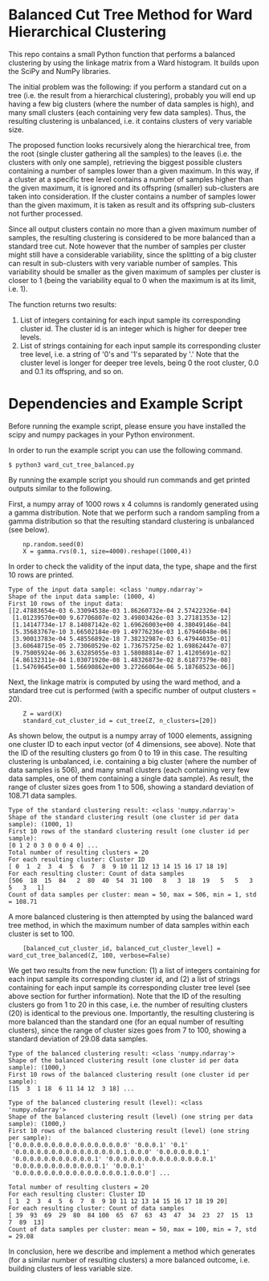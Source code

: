 # Balanced Cut Tree Method for Ward Hierarchical Clustering

This repo contains a small Python function that performs a balanced clustering by using the linkage matrix from a Ward histogram. It builds upon the SciPy and NumPy libraries.

The initial problem was the following: if you perform a standard cut on a tree (i.e. the result from a hierarchical clustering), probably you will end up having a few big clusters (where the number of data samples is high), and many small clusters (each containing very few data samples). Thus, the resulting clustering is unbalanced, i.e. it contains clusters of very variable size.

The proposed function looks recursively along the hierarchical tree, from the root (single cluster gathering all the samples) to the leaves (i.e. the clusters with only one sample), retrieving the biggest possible clusters containing a number of samples lower than a given maximum. In this way, if a cluster at a specific tree level contains a number of samples higher than the given maximum, it is ignored and its offspring (smaller) sub-clusters are taken into consideration. If the cluster contains a number of samples lower than the given maximum, it is taken as result and its offspring sub-clusters not further processed.

Since all output clusters contain no more than a given maximum number of samples, the resulting clustering is considered to be more balanced than a standard tree cut. Note however that the number of samples per cluster might still have a considerable variability, since the splitting of a big cluster can result in sub-clusters with very variable number of samples. This variability should be smaller as the given maximum of samples per cluster is closer to 1 (being the variability equal to 0 when the maximum is at its limit, i.e. 1).

The function returns two results: 
1. List of integers containing for each input sample its corresponding cluster id. The cluster id is an integer which is higher for deeper tree levels.
2. List of strings containing for each input sample its corresponding cluster tree level, i.e. a string of '0's and '1's separated by '.' Note that the cluster level is longer for deeper tree levels, being 0 the root cluster, 0.0 and 0.1 its offspring, and so on.

# Dependencies and Example Script

Before running the example script, please ensure you have installed the scipy and numpy packages in your Python environment.

In order to run the example script you can use the following command.

```
$ python3 ward_cut_tree_balanced.py
```

By running the example script you should run commands and get printed outputs similar to the following.

First, a numpy array of 1000 rows x 4 columns is randomly generated using a gamma distribution. Note that we perform such a random sampling from a gamma distribution so that the resulting standard clustering is unbalanced (see below). 

```
    np.random.seed(0)
    X = gamma.rvs(0.1, size=4000).reshape((1000,4))
```

In order to check the validity of the input data, the type, shape and the first 10 rows are printed.

```
Type of the input data sample: <class 'numpy.ndarray'>
Shape of the input data sample: (1000, 4)
First 10 rows of the input data:
[[2.47883654e-03 6.33094538e-03 1.86260732e-04 2.57422326e-04]
 [1.01239570e+00 9.67706807e-02 3.49803426e-03 3.27181353e-12]
 [1.14147734e-17 8.14087142e-02 1.69626003e+00 4.38049146e-04]
 [5.35683767e-10 3.66502184e-09 1.49776236e-03 1.67946048e-06]
 [3.90013783e-04 5.48556892e-18 7.38232987e-03 6.47944035e-01]
 [3.60648715e-05 2.73060529e-02 1.73675725e-02 1.69862447e-07]
 [9.75005924e-06 3.63285055e-03 1.58088814e-07 1.41205691e-02]
 [4.86132311e-04 1.03071920e-08 1.48326873e-02 8.61877379e-08]
 [1.54769645e+00 1.56690862e+00 3.27266064e-06 5.18768523e-06]]
```

Next, the linkage matrix is computed by using the ward method, and a standard tree cut is performed (with a specific number of output clusters = 20). 

```
    Z = ward(X)
    standard_cut_cluster_id = cut_tree(Z, n_clusters=[20])
```

As shown below, the output is a numpy array of 1000 elements, assigning one cluster ID to each input vector (of 4 dimensions, see above). Note that the ID of the resulting clusters go from 0 to 19 in this case. The resulting clustering is unbalanced, i.e. containing a big cluster (where the number of data samples is 506), and many small clusters (each containing very few data samples, one of them containing a single data sample). As result, the range of cluster sizes goes from 1 to 506, showing a standard deviation of 108.71 data samples.

```
Type of the standard clustering result: <class 'numpy.ndarray'>
Shape of the standard clustering result (one cluster id per data sample): (1000, 1)
First 10 rows of the standard clustering result (one cluster id per sample):
[0 1 2 0 3 0 0 0 4 0] ...
Total number of resulting clusters = 20
For each resulting cluster: Cluster ID
[ 0  1  2  3  4  5  6  7  8  9 10 11 12 13 14 15 16 17 18 19]
For each resulting cluster: Count of data samples
[506  18  15  84   2  80  40  54  31 100   8   3  18  19   5   5   3   5   3   1]
Count of data samples per cluster: mean = 50, max = 506, min = 1, std = 108.71
```

A more balanced clustering is then attempted by using the balanced ward tree method, in which the maximum number of data samples within each cluster is set to 100. 

```
    [balanced_cut_cluster_id, balanced_cut_cluster_level] = ward_cut_tree_balanced(Z, 100, verbose=False)
```

We get two results from the new function: (1) a list of integers containing for each input sample its corresponding cluster id, and (2) a list of strings containing for each input sample its corresponding cluster tree level (see above section for further information). Note that the ID of the resulting clusters go from 1 to 20 in this case, i.e. the number of resulting clusters (20) is identical to the previous one. Importantly, the resulting clustering is more balanced than the standard one (for an equal number of resulting clusters), since the range of cluster sizes goes from 7 to 100, showing a standard deviation of 29.08 data samples.

```
Type of the balanced clustering result: <class 'numpy.ndarray'>
Shape of the balanced clustering result (one cluster id per data sample): (1000,)
First 10 rows of the balanced clustering result (one cluster id per sample):
[15  3  1 18  6 11 14 12  3 18] ...

Type of the balanced clustering result (level): <class 'numpy.ndarray'>
Shape of the balanced clustering result (level) (one string per data sample): (1000,)
First 10 rows of the balanced clustering result (level) (one string per sample):
['0.0.0.0.0.0.0.0.0.0.0.0.0.0.0.0' '0.0.0.1' '0.1'
 '0.0.0.0.0.0.0.0.0.0.0.0.0.0.0.1.0.0.0' '0.0.0.0.0.0.1'
 '0.0.0.0.0.0.0.0.0.0.0.1' '0.0.0.0.0.0.0.0.0.0.0.0.0.0.1'
 '0.0.0.0.0.0.0.0.0.0.0.0.1' '0.0.0.1'
 '0.0.0.0.0.0.0.0.0.0.0.0.0.0.0.1.0.0.0'] ...

Total number of resulting clusters = 20
For each resulting cluster: Cluster ID
[ 1  2  3  4  5  6  7  8  9 10 11 12 13 14 15 16 17 18 19 20]
For each resulting cluster: Count of data samples
[ 39  93  69  29  80  84 100  65  67  63  43  47  34  23  27  15  13   7  89  13]
Count of data samples per cluster: mean = 50, max = 100, min = 7, std = 29.08
```

In conclusion, here we describe and implement a method which generates (for a similar number of resulting clusters) a more balanced outcome, i.e. building clusters of less variable size.
